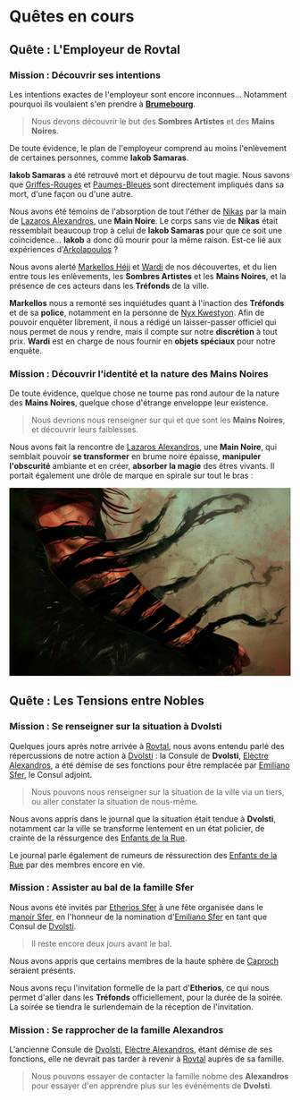 # Quêtes en cours

## Quête : L'Employeur de Rovtal

### Mission : Découvrir ses intentions
Les intentions exactes de l'employeur sont encore inconnues... Notamment pourquoi ils voulaient s'en prendre à [**Brumebourg**](../WORLDBUILDING/VILLES/Brumebourg.md).

> Nous devons découvrir le but des **Sombres Artistes** et des **Mains Noires**.

De toute évidence, le plan de l'employeur comprend au moins l'enlèvement de certaines personnes, comme **Iakob Samaras**. 

**Iakob Samaras** a été retrouvé mort et dépourvu de tout magie. Nous savons que [Griffes-Rouges](../WORLDBUILDING/PERSONNAGES/DVOLSTI/Griffes_Rouges.md) et [Paumes-Bleues](../WORLDBUILDING/PERSONNAGES/DVOLSTI/Paumes_Bleues.md) sont directement impliqués dans sa mort, d'une façon ou d'une autre.

Nous avons été témoins de l'absorption de tout l'éther de [Nikas](../WORLDBUILDING/PERSONNAGES/SOMBRES_ARTISTES/NikasPourokos.md) par la main de [Lazaros Alexandros](../WORLDBUILDING/PERSONNAGES/SOMBRES_ARTISTES/Lazaros_Alexandros.md), une **Main Noire**. Le corps sans vie de **Nikas** était ressemblait beaucoup trop à celui de **Iakob Samaras** pour que ce soit une coïncidence... **Iakob** a donc dû mourir pour la même raison. Est-ce lié aux expériences d'[Arkolapoulos](../WORLDBUILDING/PERSONNAGES/ENFANTS_DE_LA_RUE/Arkolapoulos_Prunos.md) ?

Nous avons alerté [Markellos Héjj](../WORLDBUILDING/PERSONNAGES/ROVTAL/Markellos_Héjj.md) et [Wardi](../WORLDBUILDING/PERSONNAGES/ROVTAL/Wardi_Piotr.md) de nos découvertes, et du lien entre tous les enlèvements, les **Sombres Artistes** et les **Mains Noires**, et la présence de ces acteurs dans les **Tréfonds** de la ville. 

**Markellos** nous a remonté ses inquiétudes quant à l'inaction des **Tréfonds** et de sa **police**, notamment en la personne de [Nyx Kwestyon](../WORLDBUILDING/PERSONNAGES/SOMBRES_ARTISTES/Nyx_Kwestyon.md). Afin de pouvoir enquêter librement, il nous a rédigé un laisser-passer officiel qui nous permet de nous y rendre, mais il compte sur notre **discrétion** à tout prix. **Wardi** est en charge de nous fournir en **objets spéciaux** pour notre enquête. 

### Mission : Découvrir l'identité et la nature des Mains Noires
De toute évidence, quelque chose ne tourne pas rond autour de la nature des **Mains Noires**, quelque chose d'étrange enveloppe leur existence.

> Nous devrions nous renseigner sur qui et que sont les **Mains Noires**, et découvrir leurs faiblesses.

Nous avons fait la rencontre de [Lazaros Alexandros](../WORLDBUILDING/PERSONNAGES/SOMBRES_ARTISTES/Lazaros_Alexandros.md), une **Main Noire**, qui semblait pouvoir **se transformer** en brume noire épaisse, **manipuler l'obscurité** ambiante et en créer, **absorber la magie** des êtres vivants. Il portait également une drôle de marque en spirale sur tout le bras :

![Marque des Ombres](../_images/sombraur_tatoo.png)

## Quête : Les Tensions entre Nobles
### Mission : Se renseigner sur la situation à Dvolsti

Quelques jours après notre arrivée à [Rovtal](../WORLDBUILDING/VILLES/Rovtal.md), nous avons entendu parlé des répercussions de notre action à [Dvolsti](../WORLDBUILDING/VILLES/Dvolsti.md) : la Consule de **Dvolsti**, [Elèctre Alexandros](../WORLDBUILDING/PERSONNAGES/DVOLSTI/Elèctre_Alexandros.md), a été démise de ses fonctions pour être remplacée par [Emiliano Sfer](../WORLDBUILDING/PERSONNAGES/DVOLSTI/Emiliano_Sfer.md), le Consul adjoint.

> Nous pouvons nous renseigner sur la situation de la ville via un tiers, ou aller constater la situation de nous-même.

Nous avons appris dans le journal que la situation était tendue à **Dvolsti**, notamment car la ville se transforme lentement en un état policier, de crainte de la réssurgence des [Enfants de la Rue](../WORLDBUILDING/VILLES/Dvolsti.md#les-enfants-de-la-rue). 

Le journal parle également de rumeurs de réssurection des [Enfants de la Rue](../WORLDBUILDING/VILLES/Dvolsti.md#les-enfants-de-la-rue) par des membres encore en vie.

### Mission : Assister au bal de la famille Sfer
Nous avons été invités par [Etherios Sfer](../WORLDBUILDING/PERSONNAGES/...) à une fête organisée dans le [manoir Sfer](../WORLDBUILDING/VILLES/Rovtal.md#maison-de-la-famille-sfer), en l'honneur de la nomination d'[Emiliano Sfer](../WORLDBUILDING/PERSONNAGES/DVOLSTI/Emiliano_Sfer.md) en tant que Consul de [Dvolsti](../WORLDBUILDING/PERSONNAGES/DVOLSTI/Emiliano_Sfer.md).

> Il reste encore deux jours avant le bal.

Nous avons appris que certains membres de la haute sphère de [Caproch](../WORLDBUILDING/VILLES/Caproch.md) seraient présents.

Nous avons reçu l'invitation formelle de la part d'**Etherios**, ce qui nous permet d'aller dans les **Tréfonds** officiellement, pour la durée de la soirée. La soirée se tiendra le surlendemain de la réception de l'invitation.

### Mission : Se rapprocher de la famille Alexandros
L'ancienne Consule de [Dvolsti](../WORLDBUILDING/VILLES/Dvolsti.md), [Elèctre Alexandros](../WORLDBUILDING/PERSONNAGES/DVOLSTI/Elèctre_Alexandros.md), étant démise de ses fonctions, elle ne devrait pas tarder à revenir à [Rovtal](../WORLDBUILDING/VILLES/Rovtal.md) auprès de sa famille.

> Nous pouvons essayer de contacter la famille nobme des **Alexandros** pour essayer d'en apprendre plus sur les événéments de **Dvolsti**.